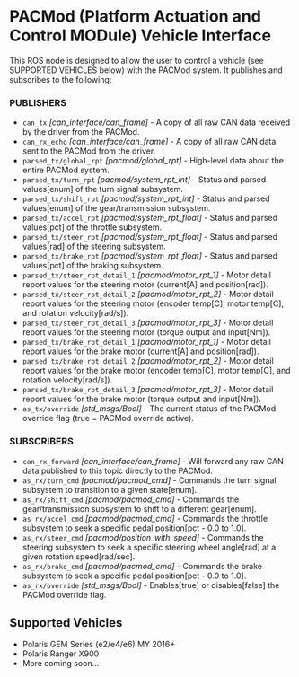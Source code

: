# PACMod (Platform Actuation and Control MODule) Vehicle Interface #

This ROS node is designed to allow the user to control a vehicle (see SUPPORTED VEHICLES below)
with the PACMod system. It publishes and subscribes to the following:

### PUBLISHERS ###

- `can_tx` *[can_interface/can_frame]* - A copy of all raw CAN data received by the driver from the PACMod.
- `can_rx_echo` *[can_interface/can_frame]* - A copy of all raw CAN data sent to the PACMod from the driver.
- `parsed_tx/global_rpt` *[pacmod/global_rpt]* - High-level data about the entire PACMod system.
- `parsed_tx/turn_rpt` *[pacmod/system_rpt_int]* - Status and parsed values[enum] of the turn signal subsystem.
- `parsed_tx/shift_rpt` *[pacmod/system_rpt_int]* - Status and parsed values[enum] of the gear/transmission subsystem.
- `parsed_tx/accel_rpt` *[pacmod/system_rpt_float]* - Status and parsed values[pct] of the throttle subsystem.
- `parsed_tx/steer_rpt` *[pacmod/system_rpt_float]* - Status and parsed values[rad] of the steering subsystem.
- `parsed_tx/brake_rpt` *[pacmod/system_rpt_float]* - Status and parsed values[pct] of the braking subsystem.
- `parsed_tx/steer_rpt_detail_1` *[pacmod/motor_rpt_1]* - Motor detail report values for the steering motor (current[A] and position[rad]).
- `parsed_tx/steer_rpt_detail_2` *[pacmod/motor_rpt_2]* - Motor detail report values for the steering motor (encoder temp[C], motor temp[C], and rotation velocity[rad/s]).
- `parsed_tx/steer_rpt_detail_3` *[pacmod/motor_rpt_3]* - Motor detail report values for the steering motor (torque output and input[Nm]).
- `parsed_tx/brake_rpt_detail_1` *[pacmod/motor_rpt_1]* - Motor detail report values for the brake motor (current[A] and position[rad]).
- `parsed_tx/brake_rpt_detail_2` *[pacmod/motor_rpt_2]* - Motor detail report values for the brake motor (encoder temp[C], motor temp[C], and rotation velocity[rad/s]).
- `parsed_tx/brake_rpt_detail_3` *[pacmod/motor_rpt_3]* - Motor detail report values for the brake motor (torque output and input[Nm]).
- `as_tx/override` *[std_msgs/Bool]* - The current status of the PACMod override flag (true = PACMod override active).

### SUBSCRIBERS ###

- `can_rx_forward` *[can_interface/can_frame]* - Will forward any raw CAN data published to this topic directly to the PACMod.
- `as_rx/turn_cmd` *[pacmod/pacmod_cmd]* - Commands the turn signal subsystem to transition to a given state[enum].
- `as_rx/shift_cmd` *[pacmod/pacmod_cmd]* - Commands the gear/transmission subsystem to shift to a different gear[enum].
- `as_rx/accel_cmd` *[pacmod/pacmod_cmd]* - Commands the throttle subsystem to seek a specific pedal position[pct - 0.0 to 1.0].
- `as_rx/steer_cmd` *[pacmod/position_with_speed]* - Commands the steering subsystem to seek a specific steering wheel angle[rad] at a given rotation speed[rad/sec].
- `as_rx/brake_cmd` *[pacmod/pacmod_cmd]* - Commands the brake subsystem to seek a specific pedal position[pct - 0.0 to 1.0].
- `as_rx/override` *[std_msgs/Bool]* - Enables[true] or disables[false] the PACMod override flag.

## Supported Vehicles ##

- Polaris GEM Series (e2/e4/e6) MY 2016+
- Polaris Ranger X900
- More coming soon...
